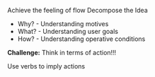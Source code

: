 Achieve the feeling of flow
Decompose the Idea
- Why? - Understanding motives
- What? - Understanding user goals
- How? - Understanding operative conditions

**Challenge:** Think in terms of action!!!

Use verbs to imply actions



